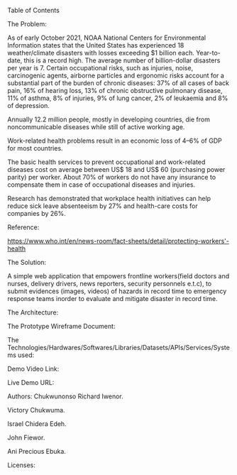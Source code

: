 Table of Contents

The Problem:

As of early October 2021, NOAA National Centers for Environmental Information states that the United States has experienced 18 weather/climate disasters with losses exceeding $1 billion each. 
Year-to-date, this is a record high. 
The average number of billion-dollar disasters per year is 7.
Certain occupational risks, such as injuries, noise, carcinogenic agents, airborne particles and ergonomic risks account for a substantial part of the burden of chronic diseases: 37% of all cases of back pain, 16% of hearing loss, 13% of chronic obstructive pulmonary disease, 11% of asthma, 8% of injuries, 9% of lung cancer, 2% of leukaemia and 8% of depression.

Annually 12.2 million people, mostly in developing countries, die from noncommunicable diseases while still of active working age.

Work-related health problems result in an economic loss of 4–6% of GDP for most countries.

The basic health services to prevent occupational and work-related diseases cost on average between US$ 18 and US$ 60 (purchasing power parity) per worker.
About 70% of workers do not have any insurance to compensate them in case of occupational diseases and injuries.




Research has demonstrated that workplace health initiatives can help reduce sick leave absenteeism by 27% and health-care costs for companies by 26%.

Reference:

https://www.who.int/en/news-room/fact-sheets/detail/protecting-workers'-health

The Solution:

A  simple web application that empowers frontline workers(field doctors and nurses, delivery drivers, news reporters, security personnels e.t.c), to submit evidences (images, videos) of hazards in record time to emergency response teams inorder to evaluate and mitigate disaster in record time.



The Architecture:


The Prototype Wireframe Document:


The Technologies/Hardwares/Softwares/Libraries/Datasets/APIs/Services/Systems used:

Demo Video Link:

Live Demo URL:

Authors: Chukwunonso Richard Iwenor.

Victory Chukwuma.

Israel Chidera Edeh.

John Fiewor.

Ani Precious Ebuka.

Licenses:
